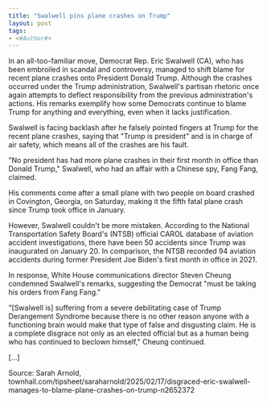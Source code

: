 ```yaml
---
title: "Swalwell pins plane crashes on Trump"
layout: post
tags:
- <#Author#>
---
```


In an all-too-familiar move, Democrat Rep. Eric Swalwell (CA), who has been embroiled in scandal and controversy, managed to shift blame for recent plane crashes onto President Donald Trump. Although the crashes occurred under the Trump administration, Swalwell's partisan rhetoric once again attempts to deflect responsibility from the previous administration's actions. His remarks exemplify how some Democrats continue to blame Trump for anything and everything, even when it lacks justification. 

Swalwell is facing backlash after he falsely pointed fingers at Trump for the recent plane crashes, saying that "Trump is president" and is in charge of air safety, which means all of the crashes are his fault. 

"No president has had more plane crashes in their first month in office than Donald Trump," Swalwell, who had an affair with a Chinese spy, Fang Fang, claimed.

His comments come after a small plane with two people on board crashed in Covington, Georgia, on Saturday, making it the fifth fatal plane crash since Trump took office in January. 

However, Swalwell couldn't be more mistaken. According to the National Transportation Safety Board's (NTSB) official CAROL database of aviation accident investigations, there have been 50 accidents since Trump was inaugurated on January 20. In comparison, the NTSB recorded 94 aviation accidents during former President Joe Biden's first month in office in 2021. 

In response, White House communications director Steven Cheung condemned Swalwell's remarks, suggesting the Democrat "must be taking his orders from Fang Fang." 

"[Swalwell is] suffering from a severe debilitating case of Trump Derangement Syndrome because there is no other reason anyone with a functioning brain would make that type of false and disgusting claim. He is a complete disgrace not only as an elected official but as a human being who has continued to beclown himself," Cheung continued. 

[...]

Source: Sarah Arnold, townhall.com/tipsheet/saraharnold/2025/02/17/disgraced-eric-swalwell-manages-to-blame-plane-crashes-on-trump-n2652372

